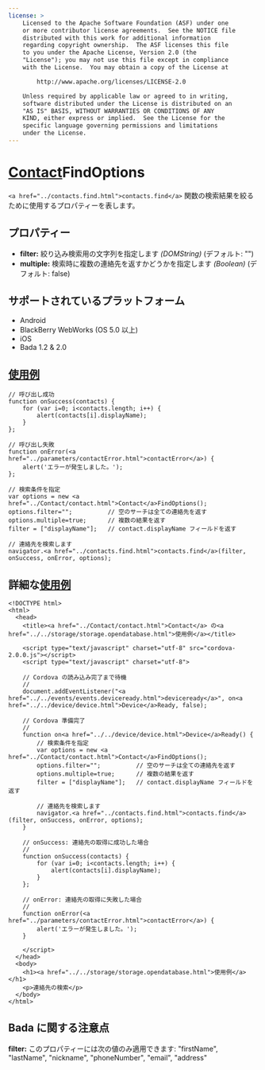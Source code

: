 ```yaml
---
license: >
    Licensed to the Apache Software Foundation (ASF) under one
    or more contributor license agreements.  See the NOTICE file
    distributed with this work for additional information
    regarding copyright ownership.  The ASF licenses this file
    to you under the Apache License, Version 2.0 (the
    "License"); you may not use this file except in compliance
    with the License.  You may obtain a copy of the License at

        http://www.apache.org/licenses/LICENSE-2.0

    Unless required by applicable law or agreed to in writing,
    software distributed under the License is distributed on an
    "AS IS" BASIS, WITHOUT WARRANTIES OR CONDITIONS OF ANY
    KIND, either express or implied.  See the License for the
    specific language governing permissions and limitations
    under the License.
---
```


<a href="../Contact/contact.html">Contact</a>FindOptions
==================

`<a href="../contacts.find.html">contacts.find</a>` 関数の検索結果を絞るために使用するプロパティーを表します。

プロパティー
----------

- __filter:__ 絞り込み検索用の文字列を指定します _(DOMString)_ (デフォルト: "")
- __multiple:__ 検索時に複数の連絡先を返すかどうかを指定します _(Boolean)_ (デフォルト: false)


サポートされているプラットフォーム
-------------------

- Android
- BlackBerry WebWorks (OS 5.0 以上)
- iOS
- Bada 1.2 & 2.0

<a href="../../storage/storage.opendatabase.html">使用例</a>
-------------

    // 呼び出し成功
    function onSuccess(contacts) {
        for (var i=0; i<contacts.length; i++) {
            alert(contacts[i].displayName);
        }
    };

    // 呼び出し失敗
    function onError(<a href="../parameters/contactError.html">contactError</a>) {
        alert('エラーが発生しました。');
    };

    // 検索条件を指定
    var options = new <a href="../Contact/contact.html">Contact</a>FindOptions();
    options.filter="";          // 空のサーチは全ての連絡先を返す
    options.multiple=true;      // 複数の結果を返す
    filter = ["displayName"];   // contact.displayName フィールドを返す

    // 連絡先を検索します
    navigator.<a href="../contacts.find.html">contacts.find</a>(filter, onSuccess, onError, options);

詳細な<a href="../../storage/storage.opendatabase.html">使用例</a>
------------

    <!DOCTYPE html>
    <html>
      <head>
        <title><a href="../Contact/contact.html">Contact</a> の<a href="../../storage/storage.opendatabase.html">使用例</a></title>

        <script type="text/javascript" charset="utf-8" src="cordova-2.0.0.js"></script>
        <script type="text/javascript" charset="utf-8">

        // Cordova の読み込み完了まで待機
        //
        document.addEventListener("<a href="../../events/events.deviceready.html">deviceready</a>", on<a href="../../device/device.html">Device</a>Ready, false);

        // Cordova 準備完了
        //
        function on<a href="../../device/device.html">Device</a>Ready() {
            // 検索条件を指定
            var options = new <a href="../Contact/contact.html">Contact</a>FindOptions();
            options.filter="";          // 空のサーチは全ての連絡先を返す
            options.multiple=true;      // 複数の結果を返す
            filter = ["displayName"];   // contact.displayName フィールドを返す

            // 連絡先を検索します
            navigator.<a href="../contacts.find.html">contacts.find</a>(filter, onSuccess, onError, options);
        }

        // onSuccess: 連絡先の取得に成功した場合
        //
        function onSuccess(contacts) {
            for (var i=0; i<contacts.length; i++) {
                alert(contacts[i].displayName);
            }
        };

        // onError: 連絡先の取得に失敗した場合
        //
        function onError(<a href="../parameters/contactError.html">contactError</a>) {
            alert('エラーが発生しました。');
        }

        </script>
      </head>
      <body>
        <h1><a href="../../storage/storage.opendatabase.html">使用例</a></h1>
        <p>連絡先の検索</p>
      </body>
    </html>

Bada に関する注意点
-----------
__filter:__ このプロパティーには次の値のみ適用できます: "firstName", "lastName", "nickname", "phoneNumber", "email", "address"
